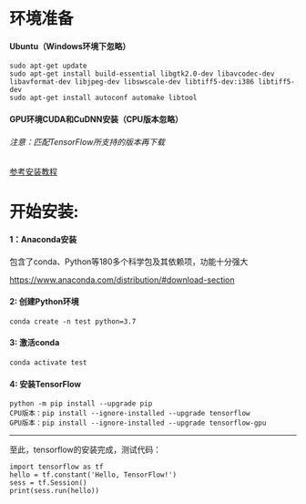 # 环境准备

#### Ubuntu（Windows环境下忽略）

    sudo apt-get update
    sudo apt-get install build-essential libgtk2.0-dev libavcodec-dev libavformat-dev libjpeg-dev libswscale-dev libtiff5-dev:i386 libtiff5-dev
    sudo apt-get install autoconf automake libtool

#### GPU环境CUDA和CuDNN安装（CPU版本忽略）

###### 注意：匹配TensorFlow所支持的版本再下载
[参考安装教程](https://github.com/kebiao/deeplearning/blob/master/install/cuda_cudnn_install.md)


# 开始安装:

#### 1：Anaconda安装

包含了conda、Python等180多个科学包及其依赖项，功能十分强大

https://www.anaconda.com/distribution/#download-section

#### 2: 创建Python环境

    conda create -n test python=3.7

#### 3: 激活conda

    conda activate test

#### 4: 安装TensorFlow

    python -m pip install --upgrade pip
    CPU版本：pip install --ignore-installed --upgrade tensorflow
    GPU版本：pip install --ignore-installed --upgrade tensorflow-gpu


--------------------------------------------------------------------------

至此，tensorflow的安装完成，测试代码：

    import tensorflow as tf
    hello = tf.constant('Hello, TensorFlow!')
    sess = tf.Session()
    print(sess.run(hello))



